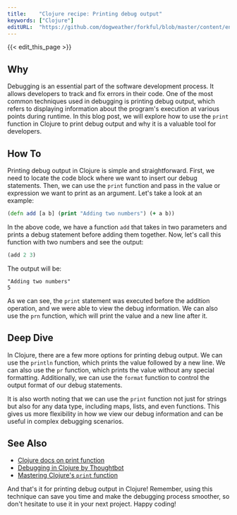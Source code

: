 ```yaml
---
title:    "Clojure recipe: Printing debug output"
keywords: ["Clojure"]
editURL:  "https://github.com/dogweather/forkful/blob/master/content/en/clojure/printing-debug-output.md"
---
```


{{< edit_this_page >}}

## Why
Debugging is an essential part of the software development process. It allows developers to track and fix errors in their code. One of the most common techniques used in debugging is printing debug output, which refers to displaying information about the program's execution at various points during runtime. In this blog post, we will explore how to use the `print` function in Clojure to print debug output and why it is a valuable tool for developers.

## How To
Printing debug output in Clojure is simple and straightforward. First, we need to locate the code block where we want to insert our debug statements. Then, we can use the `print` function and pass in the value or expression we want to print as an argument. Let's take a look at an example:

```Clojure
(defn add [a b] (print "Adding two numbers") (+ a b))
```

In the above code, we have a function `add` that takes in two parameters and prints a debug statement before adding them together. Now, let's call this function with two numbers and see the output:

```Clojure
(add 2 3)
```

The output will be:

```
"Adding two numbers"
5
```

As we can see, the `print` statement was executed before the addition operation, and we were able to view the debug information. We can also use the `prn` function, which will print the value and a new line after it.

## Deep Dive
In Clojure, there are a few more options for printing debug output. We can use the `println` function, which prints the value followed by a new line. We can also use the `pr` function, which prints the value without any special formatting. Additionally, we can use the `format` function to control the output format of our debug statements.

It is also worth noting that we can use the `print` function not just for strings but also for any data type, including maps, lists, and even functions. This gives us more flexibility in how we view our debug information and can be useful in complex debugging scenarios.

## See Also
- [Clojure docs on print function](https://clojuredocs.org/clojure.core/print)
- [Debugging in Clojure by Thoughtbot](https://thoughtbot.com/blog/debugging-in-clojure)
- [Mastering Clojure's `print` function](https://www.braveclojure.com/basic-debugging/)

And that's it for printing debug output in Clojure! Remember, using this technique can save you time and make the debugging process smoother, so don't hesitate to use it in your next project. Happy coding!